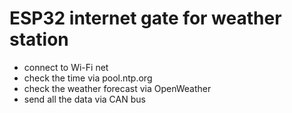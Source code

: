 # ESP32 internet gate for weather station

* connect to Wi-Fi net
* check the time via pool.ntp.org
* check the weather forecast via OpenWeather
* send all the data via CAN bus
